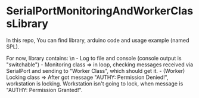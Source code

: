 # SerialPortMonitoringAndWorkerClassLibrary
In this repo, You can find library, arduino code and usage example (named SPL).

For now, library contains: 
\n    - Log to file and console (console output is "switchable")
    - Monitoring class => in loop, checking messages received via SerialPort and sending to "Worker Class", which should get it.
    - (Worker) Locking class => After got message "AUTHY: Permission Denied!", workstation is locking. Workstation isn't going to lock, when message is "AUTHY: Permission Granted!".
